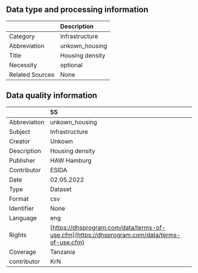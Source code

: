 ## Data type and processing information 

|                 | Description     |
|:----------------|:----------------|
| Category        | Infrastructure  |
| Abbreviation    | unkown_housing  |
| Title           | Housing density |
| Necessity       | optional        |
| Related Sources | None            |

## Data quality information 

|              | 55                                                                                           |
|:-------------|:---------------------------------------------------------------------------------------------|
| Abbreviation | unkown_housing                                                                               |
| Subject      | Infrastructure                                                                               |
| Creator      | Unkown                                                                                       |
| Description  | Housing density                                                                              |
| Publisher    | HAW Hamburg                                                                                  |
| Contributor  | ESIDA                                                                                        |
| Date         | 02.05.2022                                                                                   |
| Type         | Dataset                                                                                      |
| Format       | csv                                                                                          |
| Identifier   | None                                                                                         |
| Language     | eng                                                                                          |
| Rights       | [https://dhsprogram.com/data/terms-of-use.cfm](https://dhsprogram.com/data/terms-of-use.cfm) |
| Coverage     | Tanzania                                                                                     |
| contributor  | KrN                                                                                          |